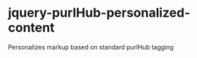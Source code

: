 jquery-purlHub-personalized-content
===================================

Personalizes markup based on standard purlHub tagging
